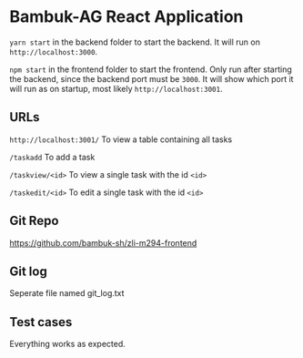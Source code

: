 # Bambuk-AG React Application

`yarn start` in the backend folder to start the backend. It will run on `http://localhost:3000`.

`npm start` in the frontend folder to start the frontend.
Only run after starting the backend, since the backend port must be `3000`.
It will show which port it will run as on startup, most likely `http://localhost:3001`.

## URLs
`http://localhost:3001/` To view a table containing all tasks

`/taskadd` To add a task

`/taskview/<id>` To view a single task with the id `<id>`

`/taskedit/<id>` To edit a single task with the id `<id>`

## Git Repo
https://github.com/bambuk-sh/zli-m294-frontend


## Git log
Seperate file named git_log.txt

## Test cases
Everything works as expected.
